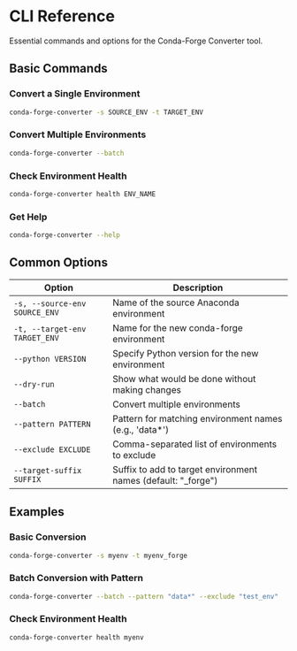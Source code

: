 # CLI Reference

Essential commands and options for the Conda-Forge Converter tool.

## Basic Commands

### Convert a Single Environment

```bash
conda-forge-converter -s SOURCE_ENV -t TARGET_ENV
```

### Convert Multiple Environments

```bash
conda-forge-converter --batch
```

### Check Environment Health

```bash
conda-forge-converter health ENV_NAME
```

### Get Help

```bash
conda-forge-converter --help
```

## Common Options

| Option                        | Description                                                    |
| ----------------------------- | -------------------------------------------------------------- |
| `-s, --source-env SOURCE_ENV` | Name of the source Anaconda environment                        |
| `-t, --target-env TARGET_ENV` | Name for the new conda-forge environment                       |
| `--python VERSION`            | Specify Python version for the new environment                 |
| `--dry-run`                   | Show what would be done without making changes                 |
| `--batch`                     | Convert multiple environments                                  |
| `--pattern PATTERN`           | Pattern for matching environment names (e.g., 'data\*')        |
| `--exclude EXCLUDE`           | Comma-separated list of environments to exclude                |
| `--target-suffix SUFFIX`      | Suffix to add to target environment names (default: "\_forge") |

## Examples

### Basic Conversion

```bash
conda-forge-converter -s myenv -t myenv_forge
```

### Batch Conversion with Pattern

```bash
conda-forge-converter --batch --pattern "data*" --exclude "test_env"
```

### Check Environment Health

```bash
conda-forge-converter health myenv
```
